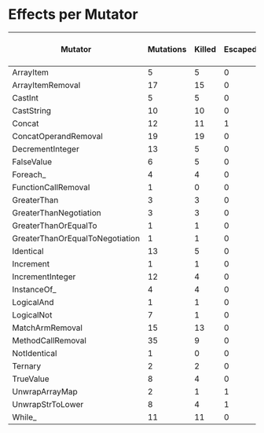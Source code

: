 # Effects per Mutator

| Mutator                         | Mutations | Killed | Escaped | Errors | Syntax Errors | Timed Out | Skipped | Ignored | MSI (%s) | Covered MSI (%s) |
| ------------------------------- | --------- | ------ | ------- | ------ | ------------- | --------- | ------- | ------- | -------- | ---------------- |
| ArrayItem                       |         5 |      5 |       0 |      0 |             0 |         0 |       0 |       0 |   100.00 |           100.00 |
| ArrayItemRemoval                |        17 |     15 |       0 |      0 |             0 |         0 |       0 |       0 |    88.24 |           100.00 |
| CastInt                         |         5 |      5 |       0 |      0 |             0 |         0 |       0 |       0 |   100.00 |           100.00 |
| CastString                      |        10 |     10 |       0 |      0 |             0 |         0 |       0 |       0 |   100.00 |           100.00 |
| Concat                          |        12 |     11 |       1 |      0 |             0 |         0 |       0 |       0 |    91.67 |            91.67 |
| ConcatOperandRemoval            |        19 |     19 |       0 |      0 |             0 |         0 |       0 |       0 |   100.00 |           100.00 |
| DecrementInteger                |        13 |      5 |       0 |      4 |             0 |         0 |       0 |       4 |   100.00 |           100.00 |
| FalseValue                      |         6 |      5 |       0 |      1 |             0 |         0 |       0 |       0 |   100.00 |           100.00 |
| Foreach_                        |         4 |      4 |       0 |      0 |             0 |         0 |       0 |       0 |   100.00 |           100.00 |
| FunctionCallRemoval             |         1 |      0 |       0 |      0 |             0 |         0 |       0 |       0 |     0.00 |             0.00 |
| GreaterThan                     |         3 |      3 |       0 |      0 |             0 |         0 |       0 |       0 |   100.00 |           100.00 |
| GreaterThanNegotiation          |         3 |      3 |       0 |      0 |             0 |         0 |       0 |       0 |   100.00 |           100.00 |
| GreaterThanOrEqualTo            |         1 |      1 |       0 |      0 |             0 |         0 |       0 |       0 |   100.00 |           100.00 |
| GreaterThanOrEqualToNegotiation |         1 |      1 |       0 |      0 |             0 |         0 |       0 |       0 |   100.00 |           100.00 |
| Identical                       |        13 |      5 |       0 |      8 |             0 |         0 |       0 |       0 |   100.00 |           100.00 |
| Increment                       |         1 |      1 |       0 |      0 |             0 |         0 |       0 |       0 |   100.00 |           100.00 |
| IncrementInteger                |        12 |      4 |       0 |      4 |             0 |         0 |       0 |       4 |   100.00 |           100.00 |
| InstanceOf_                     |         4 |      4 |       0 |      0 |             0 |         0 |       0 |       0 |   100.00 |           100.00 |
| LogicalAnd                      |         1 |      1 |       0 |      0 |             0 |         0 |       0 |       0 |   100.00 |           100.00 |
| LogicalNot                      |         7 |      1 |       0 |      5 |             0 |         1 |       0 |       0 |   100.00 |           100.00 |
| MatchArmRemoval                 |        15 |     13 |       0 |      0 |             0 |         0 |       0 |       0 |    86.67 |           100.00 |
| MethodCallRemoval               |        35 |      9 |       0 |      0 |             0 |         0 |       0 |      22 |    69.23 |           100.00 |
| NotIdentical                    |         1 |      0 |       0 |      1 |             0 |         0 |       0 |       0 |   100.00 |           100.00 |
| Ternary                         |         2 |      2 |       0 |      0 |             0 |         0 |       0 |       0 |   100.00 |           100.00 |
| TrueValue                       |         8 |      4 |       0 |      4 |             0 |         0 |       0 |       0 |   100.00 |           100.00 |
| UnwrapArrayMap                  |         2 |      1 |       1 |      0 |             0 |         0 |       0 |       0 |    50.00 |            50.00 |
| UnwrapStrToLower                |         8 |      4 |       1 |      0 |             0 |         0 |       0 |       0 |    50.00 |            80.00 |
| While_                          |        11 |     11 |       0 |      0 |             0 |         0 |       0 |       0 |   100.00 |           100.00 |
